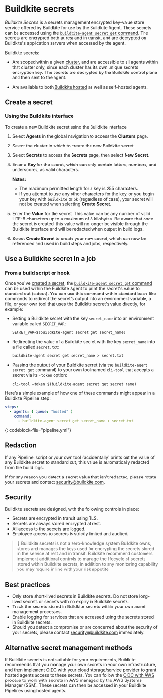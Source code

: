 # Buildkite secrets

_Buildkite Secrets_ is a secrets management encrypted key-value store service offered by Buildkite for use by the Buildkite Agent. These secrets can be accessed using the [`buildkite-agent secret get` command](/docs/agent/v3/cli-secret). The secrets are encrypted both at rest and in transit, and are decrypted on Buildkite's application servers when accessed by the agent.

Buildkite secrets:

- Are scoped within a given [cluster](/docs/clusters/overview), and are accessible to all agents within that cluster only, since each cluster has its own unique secrets encryption key. The secrets are decrypted by the Buildkite control plane and then sent to the agent.

- Are available to both [Buildkite hosted](/docs/pipelines/hosted-agents/overview) as well as self-hosted agents.

## Create a secret

### Using the Buildkite interface

To create a new Buildkite secret using the Buildkite interface:

1. Select **Agents** in the global navigation to access the **Clusters** page.
1. Select the cluster in which to create the new Buildkite secret.
1. Select **Secrets** to access the **Secrets** page, then select **New Secret**.
1. Enter a **Key** for the secret, which can only contain letters, numbers, and underscores, as valid characters.

    **Notes:**
    * The maximum permitted length for a key is 255 characters.
    * If you attempt to use any other characters for the key, or you begin your key with `buildkite` or `bk` (regardless of case), your secret will not be created when selecting **Create Secret**.

1. Enter the **Value** for the secret. This value can be any number of valid UTF-8 characters up to a maximum of 8 kilobytes. Be aware that once the secret is created, this value will no longer be visible through the Buildkite interface and will be redacted when output in build logs.
1. Select **Create Secret** to create your new secret, which can now be referenced and used in build steps and jobs, respectively.

## Use a Buildkite secret in a job

### From a build script or hook

Once you've [created a secret](#create-a-secret), the [`buildkite-agent secret get` command](/docs/agent/v3/cli-secret) can be used within the Buildkite Agent to print the secret's value to standard out (stdout). You can use this command within standard bash-like commands to redirect the secret's output into an environment variable, a file, or your own tool that uses the Buildkite secret's value directly, for example:

- Setting a Buildkite secret with the key `secret_name` into an environment variable called `SECRET_VAR`:

    `SECRET_VAR=$(buildkite-agent secret get secret_name)`

- Redirecting the value of a Buildkite secret with the key `secret_name` into a file called `secret.txt`:

    `buildkite-agent secret get secret_name > secret.txt`

- Passing the output of your Buildkite secret (via the `buildkite-agent secret get` command) to your own tool named `cli-tool` that accepts a secret via its `-token` option:

    `cli-tool —token $(buildkite-agent secret get secret_name)`

Here’s a simple example of how one of these commands might appear in a Buildkite Pipeline step:

```yaml
steps:
  - agents: { queue: "hosted" }
    command:
      - buildkite-agent secret get secret_name > secret.txt
```
{: codeblock-file="pipeline.yml"}

## Redaction

If any Pipeline, script or your own tool (accidentally) prints out the value of any Buildkite secret to standard out, this value is automatically redacted from the build logs.

If for any reason you detect a secret value that isn't redacted, please rotate your secrets and contact security@buildkite.com.

## Security

Buildkite secrets are designed, with the following controls in place:

- Secrets are encrypted in transit using TLS.
- Secrets are always stored encrypted at rest.
- All access to the secrets are logged.
- Employee access to secrets is strictly limited and audited.

> 📘 Buildkite secrets is not a zero-knowledge system
> Buildkite owns, stores and manages the keys used for encrypting the secrets stored in the service at rest and in transit. Buildkite recommend customers implement additional controls to manage the lifecycle of secrets stored within Buildkite secrets, in addition to any monitoring capability you may require in line with your risk appetite.

## Best practices

- Only store short-lived secrets in Buildkite secrets. Do not store long-lived secrets or secrets with no expiry in Buildkite secrets.
- Track the secrets stored in Buildkite secrets within your own asset management processes.
- Enable logging for services that are accessed using the secrets stored in Buildkite secrets.
- Should you detect a compromise or are concerned about the security of your secrets, please contact security@buildkite.com immediately.

## Alternative secret management methods

If Buildkite secrets is not suitable for your requirements, Buildkite recommends that you manage your own secrets in your own infrastructure, and then implement [OIDC](/docs/pipelines/security/oidc) with your cloud storage/service provider to grant hosted agents access to these secrets. You can follow the [OIDC with AWS](/docs/pipelines/security/oidc/aws) process to work with secrets in AWS managed by the AWS Systems Manager (SSM). These secrets can then be accessed in your Buildkite Pipelines using hosted agents.
